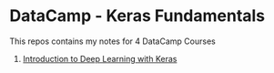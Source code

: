 # DataCamp - Keras Fundamentals

This repos contains my notes for 4 DataCamp Courses
  
1. <a href='https://app.datacamp.com/learn/courses/introduction-to-deep-learning-with-keras'>Introduction to Deep Learning with Keras</img>
